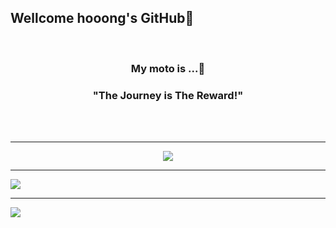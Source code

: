 ## Wellcome hooong's GitHub🙌
<br>

<div align="center">
  
<h3 align="center">My moto is ...🤔</h3>
<h3 align="center">"The Journey is The Reward!"</h3>
  
</div>

<br>
<br>

--- 

<div align="center">
  
<img align="center" src="https://github-readme-stats.vercel.app/api?username=hooong&custom_title=hooong's_Stats&show_icons=true&count_private=true">

</div>

---

<div algin="center">
  
<img align="center" src="http://mazassumnida.wtf/api/v2/generate_badge?boj=hsj0531">

</div>

---

<div algin="center">
  
<img align="center" src="https://hits.seeyoufarm.com/api/count/incr/badge.svg?url=https%3A%2F%2Fgithub.com%2Fhooong&count_bg=%2394EDC6&title_bg=%23555555&icon=buymeacoffee.svg&icon_color=%23FFFFFF&title=hooong&edge_flat=false">

</div>


<!--
**hooong/hooong** is a ✨ _special_ ✨ repository because its `README.md` (this file) appears on your GitHub profile.

Here are some ideas to get you started:

- 🔭 I’m currently working on ...
- 🌱 I’m currently learning ...
- 👯 I’m looking to collaborate on ...
- 🤔 I’m looking for help with ...
- 💬 Ask me about ...
- 📫 How to reach me: ...
- 😄 Pronouns: ...
- ⚡ Fun fact: ...
-->
